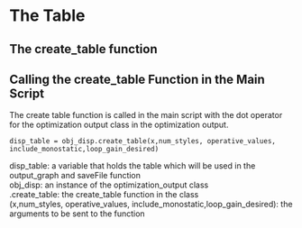 # The Table
## The create_table function


## Calling the create_table Function in the Main Script
The create table function is called in the main script with the dot operator for the optimization output class in the optimization output. <br> 

`disp_table = obj_disp.create_table(x,num_styles, operative_values, include_monostatic,loop_gain_desired)`<br> 

disp_table: a variable that holds the table which will be used in the output_graph and saveFile function <br>
obj_disp: an instance of the optimization_output class <br>
.create_table: the create_table function in the class <br>
(x,num_styles, operative_values, include_monostatic,loop_gain_desired): the arguments to be sent to the function
